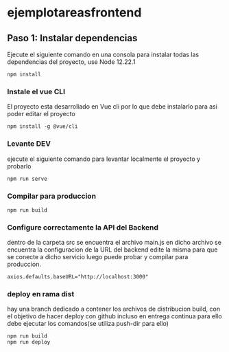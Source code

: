 # ejemplotareasfrontend

## Paso 1: Instalar dependencias
Ejecute el siguiente comando en una consola para instalar todas las dependencias del proyecto, use Node 12.22.1
```
npm install
```
### Instale el vue CLI
El proyecto esta desarrollado en Vue cli por lo que debe instalarlo para asi poder editar el proyecto
```
npm install -g @vue/cli
```

### Levante DEV
ejecute el siguiente comando para levantar localmente el proyecto y probarlo
```
npm run serve
```

### Compilar para produccion
```
npm run build
```

### Configure correctamente la API del Backend
dentro de la carpeta src se encuentra el archivo main.js en dicho archivo se encuentra la configuracion de la URL del backend edite la misma para que se conecte a dicho servicio luego puede probar y compilar para produccion.
```
axios.defaults.baseURL="http://localhost:3000"
```
### deploy en rama dist
hay una branch dedicado a contener los archivos de distribucion build, con el objetivo de hacer deploy con github incluso en entrega continua para ello debe ejecutar los comandos(se utiliza push-dir para ello)
```
npm run build
npm run deploy
```
